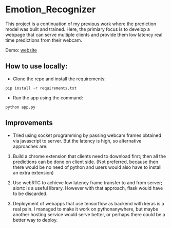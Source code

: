 # Emotion_Recognizer
This project is a continuation of my [previous work](https://github.com/Mihirsahu2307/Facial_Emotion_Recognition) where the prediction model was built and trained.
Here, the primiary focus is to develop a webpage that can serve multiple clients and provide them low latency real time predictions from their webcam.

Demo: [website](http://mihirsahu2307.pythonanywhere.com)

## How to use locally:

* Clone the repo and install the requirements:

```
pip install -r requirements.txt
```

* Run the app using the command:

```
python app.py
```


## Improvements
* Tried using socket programming by passing webcam frames obtained via javascript to server. But the latency is high, so alternative approaches are:

1) Build a chrome extension that clients need to download first; then all the predictions can be done on client side. 
(Not preferred, because then there would be no need of python and users would also have to install an extra extension)

2) Use webRTC to achieve low latency frame transfer to and from server; aiortc is a useful library. However with that approach, flask would have to be discarded.

3) Deployment of webapps that use tensorflow as backend with keras is a real pain. I managed to make it work on pythonanywhere, but maybe another hosting service would serve better, or perhaps there could be a better way to deploy.
